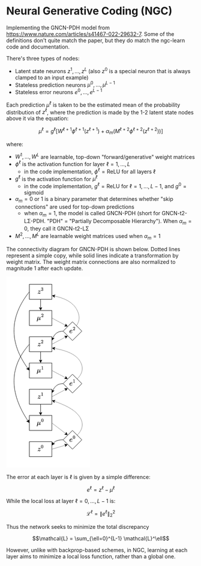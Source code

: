 # Neural Generative Coding (NGC)

Implementing the GNCN-PDH model from https://www.nature.com/articles/s41467-022-29632-7. Some of the definitions don't quite match the paper, but they do match the ngc-learn code and documentation.

There's three types of nodes:

 - Latent state neurons $z^1, \ldots, z^L$ (also $z^0$ is a special neuron that is always clamped to an input example)
 - Stateless prediction neurons $\mu^0, \ldots, \mu^{L-1}$
 - Stateless error neurons $e^0, \ldots, e^{L-1}$

Each prediction $\mu^\ell$ is taken to be the estimated mean of the probability distribution of $z^\ell$, where the prediction is made by the 1-2 latent state nodes above it via the equation:

$$\mu^\ell = g^\ell[W^{\ell+1} \phi^{\ell+1}(z^{\ell+1}) + \alpha_m (M^{\ell+2} \phi^{\ell+2}(z^{\ell+2}))]$$

where:

 - $W^1, \ldots, W^L$ are learnable, top-down "forward/generative" weight matrices
 - $\phi^\ell$ is the activation function for layer $\ell = 1, \ldots, L$
    - in the code implementation, $\phi^\ell = \text{ReLU}$ for all layers $\ell$
 - $g^\ell$ is the activation function for $\mu^\ell$
    - in the code implementation, $g^\ell = \text{ReLU}$ for $\ell = 1, \ldots, L-1$, and $g^0 = \text{sigmoid}$
 - $\alpha_m = 0 \text{ or } 1$ is a binary parameter that determines whether "skip connections" are used for top-down predictions
    - when $\alpha_m = 1$, the model is called GNCN-PDH (short for GNCN-t2-LΣ-PDH. "PDH" = "Partially Decomposable Hierarchy"). When $\alpha_m = 0$, they call it GNCN-t2-LΣ
 - $M^2, \ldots, M^L$ are learnable weight matrices used when $\alpha_m = 1$

The connectivity diagram for GNCN-PDH is shown below. Dotted lines represent a simple copy, while solid lines indicate a transformation by weight matrix. The weight matrix connections are also normalized to magnitude 1 after each update.

![GNCN-PDH connectivity diagram.](./GNCN-PDH.png)

The error at each layer is $\ell$ is given by a simple difference:

$$e^\ell = z^\ell - \mu^\ell$$

While the local loss at layer $\ell = 0, \ldots, L-1$ is:

$$\mathcal{L}^\ell = \| e^\ell \|_2^2$$

Thus the network seeks to minimize the total discrepancy

$$\mathcal{L} = \sum_{\ell=0}^{L-1} \mathcal{L}^\ell$$

However, unlike with backprop-based schemes, in NGC, learning at each layer aims to minimize a local loss function, rather than a global one.
